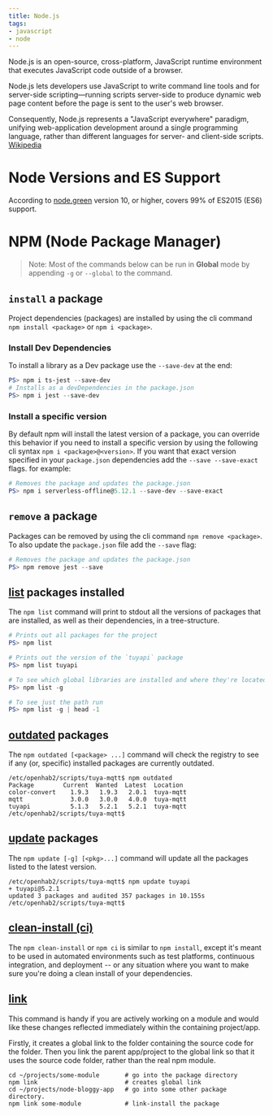 ```yaml
---
title: Node.js
tags:
- javascript
- node
---
```


Node.js is an open-source, cross-platform, JavaScript runtime environment that executes JavaScript code outside of a browser. 

Node.js lets developers use JavaScript to write command line tools and for server-side scripting—running scripts server-side to produce dynamic web page content before the page is sent to the user's web browser. 

Consequently, Node.js represents a "JavaScript everywhere" paradigm, unifying web-application development around a single programming language, rather than different languages for server- and client-side scripts. [Wikipedia](https://en.wikipedia.org/wiki/Node.js)

# Node Versions and ES Support

According to [node.green](https://node.green/) version 10, or higher, covers 99%  of ES2015 (ES6) support.

# NPM (Node Package Manager)

>Note: Most of the commands below can be run in **Global** mode by appending `-g` or `--global` to the command.

## `install` a package

Project dependencies (packages) are installed by using the cli command `npm install <package>` or `npm i <package>`.

### Install Dev Dependencies

To install a library as a Dev package use the `--save-dev` at the end:

```powershell
PS> npm i ts-jest --save-dev
# Installs as a devDependencies in the package.json
PS> npm i jest --save-dev
````

### Install a specific version

By default npm will install the latest version of a package, you can override this behavior if you need to install a specific version by using the following cli syntax `npm i <package>@<version>`. If you want that exact version specified in your `package.json` dependencies add the `--save --save-exact` flags. for example:

```powershell
# Removes the package and updates the package.json
PS> npm i serverless-offline@5.12.1 --save-dev --save-exact
```

## `remove` a package

Packages can be removed by using the cli command `npm remove <package>`. To also update the `package.json` file add the `--save` flag:

```powershell
# Removes the package and updates the package.json
PS> npm remove jest --save
```

## [list](https://docs.npmjs.com/cli/ls.html) packages installed

The `npm list` command will print to stdout all the versions of packages that are installed, as well as their dependencies, in a tree-structure.

```powershell
# Prints out all packages for the project
PS> npm list

# Prints out the version of the `tuyapi` package
PS> npm list tuyapi

# To see which global libraries are installed and where they're located
PS> npm list -g

# To see just the path run
PS> npm list -g | head -1
```

## [outdated](https://docs.npmjs.com/cli/outdated) packages

The `npm outdated [<package> ...]` command  will check the registry to see if any (or, specific) installed packages are currently outdated.

```shell
/etc/openhab2/scripts/tuya-mqtt$ npm outdated
Package        Current  Wanted  Latest  Location
color-convert    1.9.3   1.9.3   2.0.1  tuya-mqtt
mqtt             3.0.0   3.0.0   4.0.0  tuya-mqtt
tuyapi           5.1.3   5.2.1   5.2.1  tuya-mqtt
/etc/openhab2/scripts/tuya-mqtt$
```

## [update](https://docs.npmjs.com/cli/update) packages

The `npm update [-g] [<pkg>...]` command will update all the packages listed to the latest version.

```shell
/etc/openhab2/scripts/tuya-mqtt$ npm update tuyapi
+ tuyapi@5.2.1
updated 3 packages and audited 357 packages in 10.155s
/etc/openhab2/scripts/tuya-mqtt$
```

## [clean-install (ci)](https://docs.npmjs.com/cli/v8/commands/npm-ci)

The `npm clean-install` or `npm ci` is similar to `npm install`, except it's meant to be used in automated environments such as test platforms, continuous integration, and deployment -- or any situation where you want to make sure you're doing a clean install of your dependencies.

## [link](https://docs.npmjs.com/cli/v7/commands/npm-link/)

This command is handy if you are actively working on a module and would like these changes reflected immediately within the containing project/app.

Firstly, it creates a global link to the folder containing the source code for the folder.
Then you link the parent app/project to the global link so that it uses the source code folder, rather than the real npm module.

```shell
cd ~/projects/some-module       # go into the package directory
npm link                        # creates global link
cd ~/projects/node-bloggy-app   # go into some other package directory.
npm link some-module            # link-install the package
```
